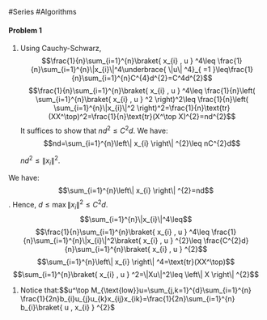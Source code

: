 #Series #Algorithms 

#### Problem 1
1. Using Cauchy-Schwarz, $$\frac{1}{n}\sum_{i=1}^{n}\braket{ x_{i} , u } ^4\leq \frac{1}{n}\sum_{i=1}^{n}\|x_{i}\|^4\underbrace{ \|u\| ^4}_{ =1 }\leq\frac{1}{n}\sum_{i=1}^{n}C^{4}d^{2}=C^4d^{2}$$$$\frac{1}{n}\sum_{i=1}^{n}\braket{ x_{i} , u } ^4\leq \frac{1}{n}\left( \sum_{i=1}^{n}\braket{ x_{i} , u } ^2 \right)^2\leq \frac{1}{n}\left( \sum_{i=1}^{n}\|x_{i}\|^2 \right)^2=\frac{1}{n}\text{tr}(XX^\top)^2=\frac{1}{n}\text{tr}(X^\top X)^{2}=nd^{2}$$It suffices to show that $nd^{2}\leq C^{2}d$. We have: $$nd=\sum_{i=1}^{n}\left\| x_{i} \right\| ^{2}\leq nC^{2}d$$
   
   $nd^{2}\leq \|x_{i}\|^2$. 

We have: $$\sum_{i=1}^{n}\left\| x_{i} \right\| ^{2}=nd$$. Hence, $d\leq\max\|x_{i}\|^2\leq C^{2}d$. $$\sum_{i=1}^{n}\|x_{i}\|^4\leq$$ $$\frac{1}{n}\sum_{i=1}^{n}\braket{ x_{i} , u } ^4\leq \frac{1}{n}\sum_{i=1}^{n}\|x_{i}\|^2\braket{ x_{i} , u } ^{2}\leq \frac{C^{2}d}{n}\sum_{i=1}^{n}\braket{ x_{i} , u } ^{2}$$$$\sum_{i=1}^{n}\left\| x_{i} \right\| ^4=\text{tr}(XX^\top)$$
 $$\sum_{i=1}^{n}\braket{ x_{i} , u } ^2=\|Xu\|^2\leq \left\| X \right\| ^{2}$$

1. Notice that:$$u^\top M_{\text{low}}u=\sum_{j,k=1}^{d}\sum_{i=1}^{n} \frac{1}{2n}b_{i}u_{j}u_{k}x_{ij}x_{ik}=\frac{1}{2n}\sum_{i=1}^{n} b_{i}\braket{ u , x_{i} } ^{2}$